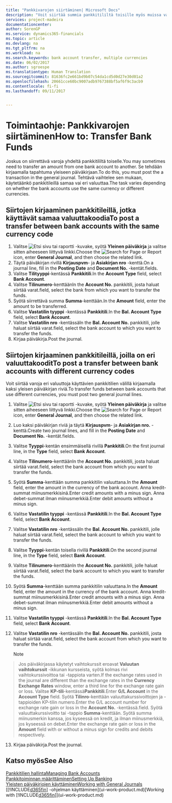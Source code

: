 ```yaml
---
title: "Pankkivarojen siirtäminen| Microsoft Docs"
description: "Voit siirtää summia pankkitililtä toisille myös muissa valuutoissa kirjaamalla tapahtuman yleiseen päiväkirjaan."
services: project-madeira
documentationcenter: 
author: SorenGP
ms.service: dynamics365-financials
ms.topic: article
ms.devlang: na
ms.tgt_pltfrm: na
ms.workload: na
ms.search.keywords: bank account transfer, multiple currencies
ms.date: 06/02/2017
ms.author: sgroespe
ms.translationtype: Human Translation
ms.sourcegitcommit: 81636fc2e661bd9b07c54da1cd5d0d27e30d01a2
ms.openlocfilehash: 20661cce60bc9007adb9767388bf5af6f9c3acb9
ms.contentlocale: fi-fi
ms.lasthandoff: 09/11/2017


---
```

# <a name="how-to-transfer-bank-funds"></a><span data-ttu-id="c763f-103">Toimintaohje: Pankkivarojen siirtäminen</span><span class="sxs-lookup"><span data-stu-id="c763f-103">How to: Transfer Bank Funds</span></span>
<span data-ttu-id="c763f-104">Joskus on siirrettävä varoja yhdeltä pankkitililtä toiselle.</span><span class="sxs-lookup"><span data-stu-id="c763f-104">You may sometimes need to transfer an amount from one bank account to another.</span></span> <span data-ttu-id="c763f-105">Se tehdään kirjaamalla tapahtuma yleiseen päiväkirjaan.</span><span class="sxs-lookup"><span data-stu-id="c763f-105">To do this, you must post the a transaction in the general journal.</span></span> <span data-ttu-id="c763f-106">Tehtävä vaihtelee sen mukaan, käytetäänkö pankkitileillä samaa vai eri valuuttaa.</span><span class="sxs-lookup"><span data-stu-id="c763f-106">The task varies depending on whether the bank accounts use the same currency or different currencies.</span></span>

## <a name="to-post-a-transfer-between-bank-accounts-with-the-same-currency-code"></a><span data-ttu-id="c763f-107">Siirtojen kirjaaminen pankkitileillä, jotka käyttävät samaa valuuttakoodia</span><span class="sxs-lookup"><span data-stu-id="c763f-107">To post a transfer between bank accounts with the same currency code</span></span>
1. <span data-ttu-id="c763f-108">Valitse ![Etsi sivu tai raportti](media/ui-search/search_small.png "Etsi sivu tai raportti -kuvake") -kuvake, syötä **Yleinen päiväkirja** ja valitse sitten aiheeseen liittyvä linkki.</span><span class="sxs-lookup"><span data-stu-id="c763f-108">Choose the ![Search for Page or Report](media/ui-search/search_small.png "Search for Page or Report icon") icon, enter **General Journal**, and then choose the related link.</span></span>
2. <span data-ttu-id="c763f-109">Täytä päiväkirjan rivillä **Kirjauspvm**- ja **Asiakirjan nro** -kenttä.</span><span class="sxs-lookup"><span data-stu-id="c763f-109">On a journal line, fill in the **Posting Date** and **Document No.**</span></span> <span data-ttu-id="c763f-110">-kentät.</span><span class="sxs-lookup"><span data-stu-id="c763f-110">fields.</span></span>
3. <span data-ttu-id="c763f-111">Valitse **Tilityyppi**-kentässä **Pankkitili**.</span><span class="sxs-lookup"><span data-stu-id="c763f-111">In the **Account Type** field, select **Bank Account**.</span></span>
4. <span data-ttu-id="c763f-112">Valitse **Tilinumero**-kenttään</span><span class="sxs-lookup"><span data-stu-id="c763f-112">In the **Account No.**</span></span> <span data-ttu-id="c763f-113">pankkitili, josta haluat siirtää varat.</span><span class="sxs-lookup"><span data-stu-id="c763f-113">field, select the bank from which you want to transfer the funds.</span></span>
5. <span data-ttu-id="c763f-114">Syötä siirrettävä summa **Summa**-kenttään.</span><span class="sxs-lookup"><span data-stu-id="c763f-114">In the **Amount** field, enter the amount to be transferred.</span></span>
6. <span data-ttu-id="c763f-115">Valitse **Vastatilin tyyppi** -kentässä **Pankkitili**.</span><span class="sxs-lookup"><span data-stu-id="c763f-115">In the **Bal. Account Type** field, select **Bank Account**.</span></span>
7. <span data-ttu-id="c763f-116">Valitse **Vastatilin nro** -kentässä</span><span class="sxs-lookup"><span data-stu-id="c763f-116">In the **Bal. Account No.**</span></span> <span data-ttu-id="c763f-117">pankkitili, jolle haluat siirtää varat.</span><span class="sxs-lookup"><span data-stu-id="c763f-117">field, select the bank account to which you want to transfer the funds.</span></span>
8. <span data-ttu-id="c763f-118">Kirjaa päiväkirja.</span><span class="sxs-lookup"><span data-stu-id="c763f-118">Post the journal.</span></span>

## <a name="to-post-a-transfer-between-bank-accounts-with-different-currency-codes"></a><span data-ttu-id="c763f-119">Siirtojen kirjaaminen pankkitileillä, joilla on eri valuuttakoodit</span><span class="sxs-lookup"><span data-stu-id="c763f-119">To post a transfer between bank accounts with different currency codes</span></span>
<span data-ttu-id="c763f-120">Voit siirtää varoja eri valuuttoja käyttävien pankkitilien välillä kirjaamalla kaksi yleisen päiväkirjan riviä.</span><span class="sxs-lookup"><span data-stu-id="c763f-120">To transfer funds between bank accounts that use different currencies, you must post two general journal lines.</span></span>

1. <span data-ttu-id="c763f-121">Valitse ![Etsi sivu tai raportti](media/ui-search/search_small.png "Etsi sivu tai raportti -kuvake") -kuvake, syötä **Yleinen päiväkirja** ja valitse sitten aiheeseen liittyvä linkki.</span><span class="sxs-lookup"><span data-stu-id="c763f-121">Choose the ![Search for Page or Report](media/ui-search/search_small.png "Search for Page or Report icon") icon, enter **General Journal**, and then choose the related link.</span></span>
2. <span data-ttu-id="c763f-122">Luo kaksi päiväkirjan riviä ja täytä **Kirjauspvm**- ja **Asiakirjan nro.** -kenttä.</span><span class="sxs-lookup"><span data-stu-id="c763f-122">Create two journal lines, and fill in the **Posting Date** and **Document No.**</span></span> <span data-ttu-id="c763f-123">-kentät.</span><span class="sxs-lookup"><span data-stu-id="c763f-123">fields.</span></span>
3. <span data-ttu-id="c763f-124">Valitse **Tyyppi**-kentän ensimmäisellä rivillä **Pankkitili**.</span><span class="sxs-lookup"><span data-stu-id="c763f-124">On the first journal line, in the **Type** field, select **Bank Account**.</span></span>
4. <span data-ttu-id="c763f-125">Valitse **Tilinumero**-kenttään</span><span class="sxs-lookup"><span data-stu-id="c763f-125">In the **Account No.**</span></span> <span data-ttu-id="c763f-126">pankkitili, josta haluat siirtää varat.</span><span class="sxs-lookup"><span data-stu-id="c763f-126">field, select the bank account from which you want to transfer the funds.</span></span>
5. <span data-ttu-id="c763f-127">Syötä **Summa**-kenttään summa pankkitilin valuuttana.</span><span class="sxs-lookup"><span data-stu-id="c763f-127">In the **Amount** field, enter the amount in the currency of the bank account.</span></span> <span data-ttu-id="c763f-128">Anna kredit-summat miinusmerkkisinä.</span><span class="sxs-lookup"><span data-stu-id="c763f-128">Enter credit amounts with a minus sign.</span></span> <span data-ttu-id="c763f-129">Anna debet-summat ilman miinusmerkkiä.</span><span class="sxs-lookup"><span data-stu-id="c763f-129">Enter debit amounts without a minus sign.</span></span>
6. <span data-ttu-id="c763f-130">Valitse **Vastatilin tyyppi** -kentässä **Pankkitili**.</span><span class="sxs-lookup"><span data-stu-id="c763f-130">In the **Bal. Account Type** field, select **Bank Account**.</span></span>
7. <span data-ttu-id="c763f-131">Valitse **Vastatilin nro** -kentässä</span><span class="sxs-lookup"><span data-stu-id="c763f-131">In the **Bal. Account No.**</span></span> <span data-ttu-id="c763f-132">pankkitili, jolle haluat siirtää varat.</span><span class="sxs-lookup"><span data-stu-id="c763f-132">field, select the bank account to which you want to transfer the funds.</span></span>
8. <span data-ttu-id="c763f-133">Valitse **Tyyppi**-kentän toisella rivillä **Pankkitili**.</span><span class="sxs-lookup"><span data-stu-id="c763f-133">On the second journal line, in the **Type** field, select **Bank Account**.</span></span>
9. <span data-ttu-id="c763f-134">Valitse **Tilinumero**-kenttään</span><span class="sxs-lookup"><span data-stu-id="c763f-134">In the **Account No.**</span></span> <span data-ttu-id="c763f-135">pankkitili, jolle haluat siirtää varat.</span><span class="sxs-lookup"><span data-stu-id="c763f-135">field, select the bank account to which you want to transfer the funds.</span></span>
10. <span data-ttu-id="c763f-136">Syötä **Summa**-kenttään summa pankkitilin valuuttana.</span><span class="sxs-lookup"><span data-stu-id="c763f-136">In the **Amount** field, enter the amount in the currency of the bank account.</span></span> <span data-ttu-id="c763f-137">Anna kredit-summat miinusmerkkisinä.</span><span class="sxs-lookup"><span data-stu-id="c763f-137">Enter credit amounts with a minus sign.</span></span> <span data-ttu-id="c763f-138">Anna debet-summat ilman miinusmerkkiä.</span><span class="sxs-lookup"><span data-stu-id="c763f-138">Enter debit amounts without a minus sign.</span></span>
11. <span data-ttu-id="c763f-139">Valitse **Vastatilin tyyppi** -kentässä **Pankkitili**.</span><span class="sxs-lookup"><span data-stu-id="c763f-139">In the **Bal. Account Type** field, select **Bank Account**.</span></span>  
12. <span data-ttu-id="c763f-140">Valitse **Vastatilin nro** -kentässä</span><span class="sxs-lookup"><span data-stu-id="c763f-140">In the **Bal. Account No.**</span></span> <span data-ttu-id="c763f-141">pankkitili, josta haluat siirtää varat.</span><span class="sxs-lookup"><span data-stu-id="c763f-141">field, select the bank account from which you want to transfer the funds.</span></span>

    > [!NOTE]  
>   <span data-ttu-id="c763f-142">Jos päiväkirjassa käytetyt vaihtokurssit eroavat **Valuutan vaihtokurssit** -ikkunan kursseista, syötä kolmas rivi vaihtokurssivoittoa tai -tappiota varten.</span><span class="sxs-lookup"><span data-stu-id="c763f-142">If the exchange rates used in the journal are different than the exchange rates in the **Currency Exchange Rates** window, enter a third line for the exchange rate gain or loss.</span></span> <span data-ttu-id="c763f-143">Valitse **KP-tili**-kentässä**Pankkitili**.</span><span class="sxs-lookup"><span data-stu-id="c763f-143">Enter **G/L Account** in the **Account Type** field.</span></span> <span data-ttu-id="c763f-144">Syötä **Tilinro**-kenttään valuuttakurssivoittojen ja -tappioiden KP-tilin numero.</span><span class="sxs-lookup"><span data-stu-id="c763f-144">Enter the G/L account number for exchange rate gain or loss in the **Account No.**</span></span> <span data-ttu-id="c763f-145">-kentässä.</span><span class="sxs-lookup"><span data-stu-id="c763f-145">field.</span></span> <span data-ttu-id="c763f-146">Syötä valuuttakurssivoitto tai -tappio **Summa**-kenttään. Syötä summa miinusmerkin kanssa, jos kyseessä on kredit, ja ilman miinusmerkkiä, jos kyseessä on debet.</span><span class="sxs-lookup"><span data-stu-id="c763f-146">Enter the exchange rate gain or loss in the **Amount** field with or without a minus sign for credits and debits respectively.</span></span>
13. <span data-ttu-id="c763f-147">Kirjaa päiväkirja.</span><span class="sxs-lookup"><span data-stu-id="c763f-147">Post the journal.</span></span>

## <a name="see-also"></a><span data-ttu-id="c763f-148">Katso myös</span><span class="sxs-lookup"><span data-stu-id="c763f-148">See Also</span></span>
[<span data-ttu-id="c763f-149">Pankkitilien hallinta</span><span class="sxs-lookup"><span data-stu-id="c763f-149">Managing Bank Accounts</span></span>](bank-manage-bank-accounts.md)  
[<span data-ttu-id="c763f-150">Pankkitoiminnan määrittäminen</span><span class="sxs-lookup"><span data-stu-id="c763f-150">Setting Up Banking</span></span>](bank-setup-banking.md)  
[<span data-ttu-id="c763f-151">Yleisten päiväkirjojen käyttäminen</span><span class="sxs-lookup"><span data-stu-id="c763f-151">Working with General Journals</span></span>](ui-work-general-journals.md)  
<span data-ttu-id="c763f-152">[[!INCLUDE[d365fin](includes/d365fin_md.md)] -ohjelman käyttäminen](ui-work-product.md)</span><span class="sxs-lookup"><span data-stu-id="c763f-152">[Working with [!INCLUDE[d365fin](includes/d365fin_md.md)]](ui-work-product.md)</span></span>

